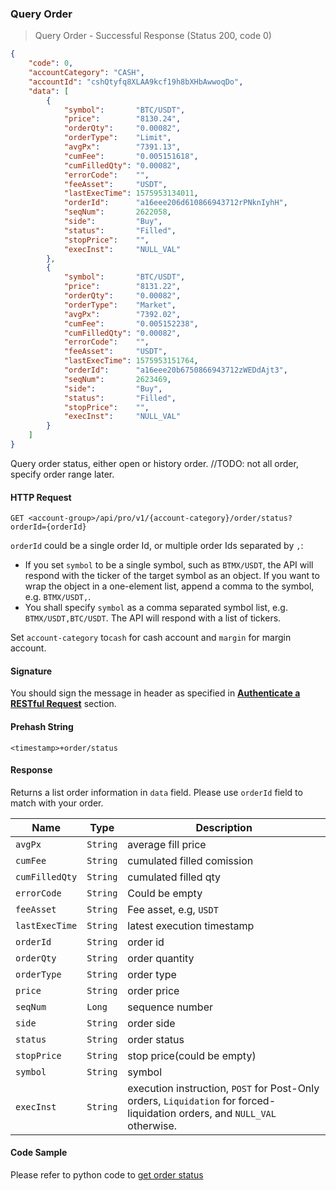 ###
### Query Order

> Query Order - Successful Response (Status 200, code 0)

```json
{
    "code": 0,
    "accountCategory": "CASH",
    "accountId": "cshQtyfq8XLAA9kcf19h8bXHbAwwoqDo",
    "data": [
        {
            "symbol":       "BTC/USDT",
            "price":        "8130.24",
            "orderQty":     "0.00082",
            "orderType":    "Limit",
            "avgPx":        "7391.13",
            "cumFee":       "0.005151618",
            "cumFilledQty": "0.00082",
            "errorCode":    "",
            "feeAsset":     "USDT",
            "lastExecTime": 1575953134011,
            "orderId":      "a16eee206d610866943712rPNknIyhH",
            "seqNum":       2622058,
            "side":         "Buy",
            "status":       "Filled",
            "stopPrice":    "",
            "execInst":     "NULL_VAL"
        },
        {
            "symbol":       "BTC/USDT",
            "price":        "8131.22",
            "orderQty":     "0.00082",
            "orderType":    "Market",
            "avgPx":        "7392.02",
            "cumFee":       "0.005152238",
            "cumFilledQty": "0.00082",
            "errorCode":    "",
            "feeAsset":     "USDT",
            "lastExecTime": 1575953151764,
            "orderId":      "a16eee20b6750866943712zWEDdAjt3",
            "seqNum":       2623469,
            "side":         "Buy",
            "status":       "Filled",
            "stopPrice":    "",
            "execInst":     "NULL_VAL"
        }
    ]
}
```

Query order status, either open or history order. //TODO: not all order, specify order range later.

#### HTTP Request

`GET <account-group>/api/pro/v1/{account-category}/order/status?orderId={orderId}`

`orderId` could be a single order Id, or multiple order Ids separated by `,`:

* If you set `symbol` to be a single symbol, such as `BTMX/USDT`, the API will respond with the ticker of the target symbol as an object. 
  If you want to wrap the object in a one-element list, append a comma to the symbol, e.g. `BTMX/USDT,`.
* You shall specify `symbol` as a comma separated symbol list, e.g. `BTMX/USDT,BTC/USDT`. The API will respond with a list of tickers. 

Set `account-category` to`cash` for cash account and `margin` for margin account. 

#### Signature

You should sign the message in header as specified in [**Authenticate a RESTful Request**](#sign-a-request) section.

#### Prehash String

`<timestamp>+order/status`

#### Response

Returns a list order information in `data` field. Please use `orderId` field to match with your order.

Name           | Type     | Description
---------------|----------|-------------- 
`avgPx`        | `String` | average fill price
`cumFee`       | `String` | cumulated filled comission
`cumFilledQty` | `String` | cumulated filled qty
`errorCode`    | `String` | Could be empty
`feeAsset`     | `String` | Fee asset, e.g, `USDT`
`lastExecTime` | `String` | latest execution timestamp
`orderId`      | `String` | order id
`orderQty`     | `String` | order quantity
`orderType`    | `String` | order type
`price`        | `String` | order price
`seqNum`       | `Long`   | sequence number
`side`         | `String` | order side
`status`       | `String` | order status
`stopPrice`    | `String` | stop price(could be empty)
`symbol`       | `String` | symbol
`execInst`     | `String` | execution instruction, `POST` for Post-Only orders, `Liquidation` for forced-liquidation orders, and `NULL_VAL` otherwise.

#### Code Sample

Please refer to python code to [get order status](https://github.com/bitmax-exchange/bitmax-pro-api-demo/blob/master/python/order_query.py)

